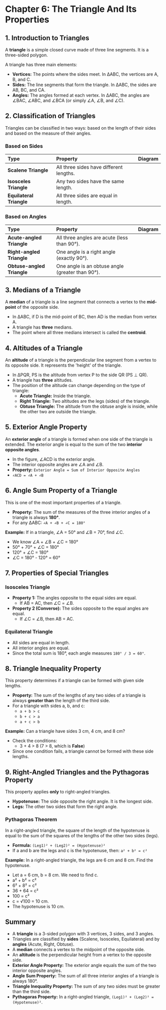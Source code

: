 # Chapter 6: The Triangle And Its Properties

## 1. Introduction to Triangles

A **triangle** is a simple closed curve made of three line segments. It is a three-sided polygon.

A triangle has three main elements:
*   **Vertices:** The points where the sides meet. In ΔABC, the vertices are A, B, and C.
*   **Sides:** The line segments that form the triangle. In ΔABC, the sides are AB, BC, and CA.
*   **Angles:** The angles formed at each vertex. In ΔABC, the angles are ∠BAC, ∠ABC, and ∠BCA (or simply ∠A, ∠B, and ∠C).



## 2. Classification of Triangles

Triangles can be classified in two ways: based on the length of their sides and based on the measure of their angles.

### Based on Sides
| Type | Property | Diagram |
| :--- | :--- | :--- |
| **Scalene Triangle** | All three sides have different lengths. |  |
| **Isosceles Triangle** | Any two sides have the same length. |  |
| **Equilateral Triangle** | All three sides are equal in length. |  |

### Based on Angles
| Type | Property | Diagram |
| :--- | :--- | :--- |
| **Acute-angled Triangle** | All three angles are acute (less than 90°). |  |
| **Right-angled Triangle** | One angle is a right angle (exactly 90°). |  |
| **Obtuse-angled Triangle** | One angle is an obtuse angle (greater than 90°). |  |

## 3. Medians of a Triangle

A **median** of a triangle is a line segment that connects a vertex to the **mid-point** of the opposite side.

*   In ΔABC, if D is the mid-point of BC, then AD is the median from vertex A.
*   A triangle has **three** medians.
*   The point where all three medians intersect is called the **centroid**.



## 4. Altitudes of a Triangle

An **altitude** of a triangle is the perpendicular line segment from a vertex to its opposite side. It represents the 'height' of the triangle.

*   In ΔPQR, PS is the altitude from vertex P to the side QR (PS ⊥ QR).
*   A triangle has **three** altitudes.
*   The position of the altitude can change depending on the type of triangle:
    *   **Acute Triangle:** Inside the triangle.
    *   **Right Triangle:** Two altitudes are the legs (sides) of the triangle.
    *   **Obtuse Triangle:** The altitude from the obtuse angle is inside, while the other two are outside the triangle.



## 5. Exterior Angle Property

An **exterior angle** of a triangle is formed when one side of the triangle is extended. The exterior angle is equal to the sum of the two **interior opposite angles**.

*   In the figure, ∠ACD is the exterior angle.
*   The interior opposite angles are ∠A and ∠B.
*   **Property:** `Exterior Angle = Sum of Interior Opposite Angles`
*   `∠ACD = ∠A + ∠B`



## 6. Angle Sum Property of a Triangle

This is one of the most important properties of a triangle.

*   **Property:** The sum of the measures of the three interior angles of a triangle is always **180°**.
*   For any ΔABC: `∠A + ∠B + ∠C = 180°`

**Example:** If in a triangle, ∠A = 50° and ∠B = 70°, find ∠C.
*   We know ∠A + ∠B + ∠C = 180°
*   50° + 70° + ∠C = 180°
*   120° + ∠C = 180°
*   ∠C = 180° - 120° = 60°

## 7. Properties of Special Triangles

### Isosceles Triangle
*   **Property 1:** The angles opposite to the equal sides are equal.
    *   If AB = AC, then ∠C = ∠B.
*   **Property 2 (Converse):** The sides opposite to the equal angles are equal.
    *   If ∠C = ∠B, then AB = AC.

### Equilateral Triangle
*   All sides are equal in length.
*   All interior angles are equal.
*   Since the total sum is 180°, each angle measures `180° / 3 = 60°`.

## 8. Triangle Inequality Property

This property determines if a triangle can be formed with given side lengths.

*   **Property:** The sum of the lengths of any two sides of a triangle is always **greater than** the length of the third side.
*   For a triangle with sides a, b, and c:
    *   `a + b > c`
    *   `b + c > a`
    *   `a + c > b`

**Example:** Can a triangle have sides 3 cm, 4 cm, and 8 cm?
*   Check the conditions:
    *   3 + 4 > 8  (7 > 8, which is **False**)
*   Since one condition fails, a triangle cannot be formed with these side lengths.

## 9. Right-Angled Triangles and the Pythagoras Property

This property applies **only** to right-angled triangles.

*   **Hypotenuse:** The side opposite the right angle. It is the longest side.
*   **Legs:** The other two sides that form the right angle.

### Pythagoras Theorem
In a right-angled triangle, the square of the length of the hypotenuse is equal to the sum of the squares of the lengths of the other two sides (legs).

*   **Formula:** `(Leg1)² + (Leg2)² = (Hypotenuse)²`
*   If a and b are the legs and c is the hypotenuse, then: `a² + b² = c²`



**Example:** In a right-angled triangle, the legs are 6 cm and 8 cm. Find the hypotenuse.
*   Let a = 6 cm, b = 8 cm. We need to find c.
*   a² + b² = c²
*   6² + 8² = c²
*   36 + 64 = c²
*   100 = c²
*   c = √100 = 10 cm.
*   The hypotenuse is 10 cm.

## Summary

*   A **triangle** is a 3-sided polygon with 3 vertices, 3 sides, and 3 angles.
*   Triangles are classified by **sides** (Scalene, Isosceles, Equilateral) and by **angles** (Acute, Right, Obtuse).
*   A **median** connects a vertex to the midpoint of the opposite side.
*   An **altitude** is the perpendicular height from a vertex to the opposite side.
*   **Exterior Angle Property:** The exterior angle equals the sum of the two interior opposite angles.
*   **Angle Sum Property:** The sum of all three interior angles of a triangle is always 180°.
*   **Triangle Inequality Property:** The sum of any two sides must be greater than the third side.
*   **Pythagoras Property:** In a right-angled triangle, `(Leg1)² + (Leg2)² = (Hypotenuse)²`.
